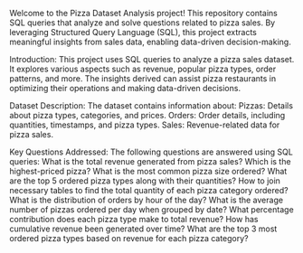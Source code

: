 
Welcome to the Pizza Dataset Analysis project! 
This repository contains SQL queries that analyze and solve questions related to pizza sales. By leveraging Structured Query Language (SQL), this project extracts meaningful insights from sales data, enabling data-driven decision-making.

Introduction:
This project uses SQL queries to analyze a pizza sales dataset. It explores various aspects such as revenue, popular pizza types, order patterns, and more. The insights derived can assist pizza restaurants in optimizing their operations and making data-driven decisions.

Dataset Description:
The dataset contains information about:
Pizzas: Details about pizza types, categories, and prices.
Orders: Order details, including quantities, timestamps, and pizza types.
Sales: Revenue-related data for pizza sales.

Key Questions Addressed:
The following questions are answered using SQL queries:
What is the total revenue generated from pizza sales?
Which is the highest-priced pizza?
What is the most common pizza size ordered?
What are the top 5 ordered pizza types along with their quantities?
How to join necessary tables to find the total quantity of each pizza category ordered?
What is the distribution of orders by hour of the day?
What is the average number of pizzas ordered per day when grouped by date?
What percentage contribution does each pizza type make to total revenue?
How has cumulative revenue been generated over time?
What are the top 3 most ordered pizza types based on revenue for each pizza category?
